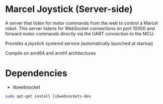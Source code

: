 # Marcel Joystick (Server-side)

A server that listen for motor commands from the web to control a Marcel robot.
This server listens for WebSocket connections on port 10000 and forward
motor commands directly via the UART connection to the MCU.

Provides a *joystick* systemd service (automatically launched at startup)

Compile on amd64 and armhf architectures

# Dependencies

* libwebsocket
````bash
sudo apt-get install libwebsockets-dev
````
